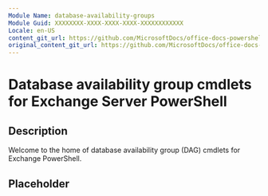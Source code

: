 ```yaml
---
Module Name: database-availability-groups
Module Guid: XXXXXXXX-XXXX-XXXX-XXXX-XXXXXXXXXXXX
Locale: en-US
content_git_url: https://github.com/MicrosoftDocs/office-docs-powershell/blob/live/exchange/exchange-ps/exchange/database-availability-groups/database-availability-groups.md
original_content_git_url: https://github.com/MicrosoftDocs/office-docs-powershell/blob/live/exchange/exchange-ps/exchange/database-availability-groups/database-availability-groups.md
---
```


# Database availability group cmdlets for Exchange Server PowerShell

## Description

Welcome to the home of database availability group (DAG) cmdlets for Exchange PowerShell.

## Placeholder